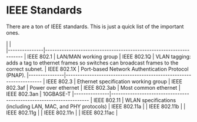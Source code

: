 # IEEE Standards

There are a ton of IEEE standards.
This is just a quick list of the important ones.


|               |                                                                      
|---------------|--------------------------------------------------------------------
| IEEE 802.1    | LAN/MAN working group
| IEEE 802.1Q   | VLAN tagging: adds a tag to ethernet frames so switches can broadcast frames to the correct subnet.
| IEEE 802.1X   | Port-based Network Authentication Protocol (PNAP).
|---------------|--------------------------------------------------------------------
| IEEE 802.3    | Ethernet specification working group
| IEEE 802.3af  | Power over ethernet
| IEEE 802.3ab  | Most common ethernet
| IEEE 802.3an  | 10GBASE-T
|---------------|--------------------------------------------------------------------
| IEEE 802.11   | WLAN specifications (including LAN, MAC, and PHY protocols)
| IEEE 802.11a  | 
| IEEE 802.11b  | 
| IEEE 802.11g  | 
| IEEE 802.11n  | 
| IEEE 802.11ac | 
